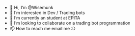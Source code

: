 - 👋 Hi, I’m @Wisemunk
- 👀 I’m interested in Dev / Trading bots
- 🌱 I’m currently an student at EPITA
- 💞️ I’m looking to collaborate on a trading bot programmation
- 📫 How to reach me email me :D

<!---
Wisemunk/Wisemunk is a ✨ special ✨ repository because its `README.md` (this file) appears on your GitHub profile.
You can click the Preview link to take a look at your changes.
--->
